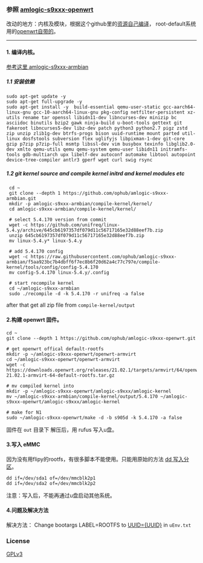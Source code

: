### 参照 [amlogic-s9xxx-openwrt](https://github.com/ophub/amlogic-s9xxx-openwrt)

改动的地方：内核及模块，根据这个github里的[资源自己编译](https://github.com/ophub/amlogic-s9xxx-openwrt)，
root-default系统用的[openwrt自带的](https://downloads.openwrt.org/releases/21.02.1/targets/armvirt/64/openwrt-21.02.1-armvirt-64-default-rootfs.tar.gz)。

---
#### 1. 编译内核。
[参考这里 amlogic-s9xxx-armbian ](https://github.com/ophub/amlogic-s9xxx-armbian/tree/main/compile-kernel)
##### 1.1 安装依赖
```
sudo apt-get update -y
sudo apt-get full-upgrade -y
sudo apt-get install -y  build-essential qemu-user-static gcc-aarch64-linux-gnu gcc-10-aarch64-linux-gnu pkg-config netfilter-persistent xz-utils rename tar openssl libidn11-dev libncurses-dev minizip bc asciidoc binutils bzip2 gawk ninja-build u-boot-tools gettext git fakeroot libncurses5-dev libz-dev patch python3 python2.7 pigz zstd zip unzip zlib1g-dev btrfs-progs bison uuid-runtime mount parted util-linux dosfstools subversion flex uglifyjs libpixman-1-dev git-core gzip p7zip p7zip-full msmtp libssl-dev vim busybox texinfo libglib2.0-dev xmlto qemu-utils qemu qemu-system qemu-user libidn11 initramfs-tools gdb-multiarch upx libelf-dev autoconf automake libtool autopoint device-tree-compiler antlr3 gperf wget curl swig rsync 
```
##### 1.2 git kernel source and compile kernel initrd and kernel modules etc
```
 cd ~
 git clone --depth 1 https://github.com/ophub/amlogic-s9xxx-armbian.git 
 mkdir -p amlogic-s9xxx-armbian/compile-kernel/kernel/
 cd amlogic-s9xxx-armbian/compile-kernel/kernel/

 # select 5.4.170 version from commit
 wget -c https://github.com/unifreq/linux-5.4.y/archive/645cb6197357df079d11c56717165e32d88eef7b.zip
 unzip 645cb6197357df079d11c56717165e32d88eef7b.zip
 mv linux-5.4.y* linux-5.4.y

 # add 5.4.170 config 
 wget -c https://raw.githubusercontent.com/ophub/amlogic-s9xxx-armbian/f5aa923bc7b4dbff6f7ec8b6f20d62a4c77c797e/compile-kernel/tools/config/config-5.4.170
 mv config-5.4.170 linux-5.4.y/.config

 # start recompile kernel
 cd ~/amlogic-s9xxx-armbian
 sudo ./recompile -d -k 5.4.170 -r unifreq -a false
```
after that get all zip file from `compile-kernel/output`


#### 2.构建 openwrt 固件。
```
cd ~
git clone --depth 1 https://github.com/ophub/amlogic-s9xxx-openwrt.git

# get openwrt offical default-rootfs 
mkdir -p ~/amlogic-s9xxx-openwrt/openwrt-armvirt
cd ~/amlogic-s9xxx-openwrt/openwrt-armvirt 
wget -c https://downloads.openwrt.org/releases/21.02.1/targets/armvirt/64/openwrt-21.02.1-armvirt-64-default-rootfs.tar.gz

# mv compiled kernel into 
mkdir -p ~/amlogic-s9xxx-openwrt/amlogic-s9xxx/amlogic-kernel
mv ~/amlogic-s9xxx-armbian/compile-kernel/output/5.4.170 ~/amlogic-s9xxx-openwrt/amlogic-s9xxx/amlogic-kernel

# make for N1
sudo ~/amlogic-s9xxx-openwrt/make -d -b s905d -k 5.4.170 -a false

```
固件在 `out` 目录下 解压后，用 rufus 写入u盘。

#### 3.写入 eMMC

因为没有用flipy的rootfs，有很多脚本不能使用。只能用原始的方法 [ dd 写入分区](https://github.com/ophub/amlogic-s9xxx-openwrt/issues/185)。

```
dd if=/dev/sda1 of=/dev/mmcblk2p1
dd if=/dev/sda2 of=/dev/mmcblk2p2
```
注意：写入后，不能再通过u盘启动其他系统。

#### 4.问题及解决方法

解决方法：
Change bootargs LABEL=ROOTFS to [ UUID={UUID}](https://github.com/ophub/amlogic-s9xxx-openwrt/issues/189#issuecomment-1013812210) in `uEnv.txt`

### License
[GPLv3](https://www.gnu.org/licenses/gpl-3.0.htmlT)


 



